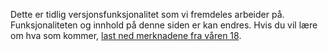 Dette er tidlig versjonsfunksjonalitet som vi fremdeles arbeider på. Funksjonaliteten og innhold på denne siden er kan endres. Hvis du vil lære om hva som kommer, [last ned merknadene fra våren 18](http://download.microsoft.com/download/1/C/0/1C0A4DB7-9CE8-4D25-AC7F-65579E713BA8/ReleaseNotes_Dynamics365_03192018.pdf).
